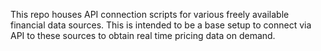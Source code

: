 This repo houses API connection scripts for various freely available financial data sources. 
This is intended to be a base setup to connect via API to these sources to obtain real time pricing data on demand.
